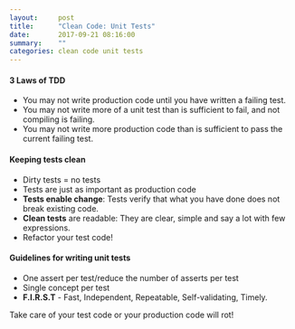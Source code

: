 ```yaml
---
layout:     post
title:      "Clean Code: Unit Tests"
date:       2017-09-21 08:16:00
summary:    "" 
categories: clean code unit tests
---
```


#### 3 Laws of TDD
* You may not write production code until you have written a failing test.
* You may not write more of a unit test than is sufficient to fail, and not compiling is failing.
* You may not write more production code than is sufficient to pass the current failing test.

#### Keeping tests clean
* Dirty tests = no tests
* Tests are just as important as production code
* **Tests enable change**: Tests verify that what you have done does not break existing code.
* **Clean tests** are readable: They are clear, simple and say a lot with few expressions.
* Refactor your test code!

#### Guidelines for writing unit tests
* One assert per test/reduce the number of asserts per test
* Single concept per test
* **F.I.R.S.T** - Fast, Independent, Repeatable, Self-validating, Timely.  

Take care of your test code or your production code will rot!
